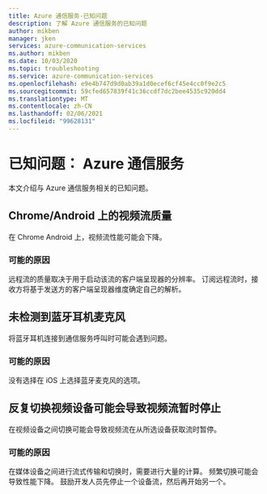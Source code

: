 ```yaml
---
title: Azure 通信服务-已知问题
description: 了解 Azure 通信服务的已知问题
author: mikben
manager: jken
services: azure-communication-services
ms.author: mikben
ms.date: 10/03/2020
ms.topic: troubleshooting
ms.service: azure-communication-services
ms.openlocfilehash: e9e4b747d9d0ab39a1d0ecef6cf45e4cc0f9e2c5
ms.sourcegitcommit: 59cfed657839f41c36ccdf7dc2bee4535c920dd4
ms.translationtype: MT
ms.contentlocale: zh-CN
ms.lasthandoff: 02/06/2021
ms.locfileid: "99628131"
---
```

# <a name="known-issues-azure-communication-services"></a>已知问题： Azure 通信服务

本文介绍与 Azure 通信服务相关的已知问题。

## <a name="video-streaming-quality-on-chromeandroid"></a>Chrome/Android 上的视频流质量 

在 Chrome Android 上，视频流性能可能会下降。

### <a name="possible-causes"></a>可能的原因
远程流的质量取决于用于启动该流的客户端呈现器的分辨率。 订阅远程流时，接收方将基于发送方的客户端呈现器维度确定自己的解析。

## <a name="bluetooth-headset-microphones-are-not-detected"></a>未检测到蓝牙耳机麦克风

将蓝牙耳机连接到通信服务呼叫时可能会遇到问题。

### <a name="possible-causes"></a>可能的原因
没有选择在 iOS 上选择蓝牙麦克风的选项。


## <a name="repeatedly-switching-video-devices-may-cause-video-streaming-to-temporarily-stop"></a>反复切换视频设备可能会导致视频流暂时停止

在视频设备之间切换可能会导致视频流在从所选设备获取流时暂停。

### <a name="possible-causes"></a>可能的原因
在媒体设备之间进行流式传输和切换时，需要进行大量的计算。 频繁切换可能会导致性能下降。 鼓励开发人员先停止一个设备流，然后再开始另一个。
